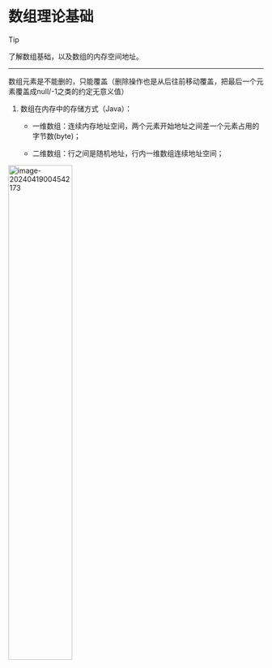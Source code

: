 # 数组理论基础

> [!TIP]
>
> 了解数组基础，以及数组的内存空间地址。

------

数组元素是不能删的，只能覆盖（删除操作也是从后往前移动覆盖，把最后一个元素覆盖成null/-1之类的约定无意义值）

1. 数组在内存中的存储方式（Java）：

   - 一维数组：连续内存地址空间，两个元素开始地址之间差一个元素占用的字节数(byte)；

   - 二维数组：行之间是随机地址，行内一维数组连续地址空间；

<img src="https://cdn.jsdelivr.net/gh/boyan-uni/pic-bed/img/%E6%95%B0%E7%BB%84-1%EF%BC%89%E6%95%B0%E7%BB%84%E7%90%86%E8%AE%BA%E5%9F%BA%E7%A1%80-%E4%BA%8C%E7%BB%B4%E6%95%B0%E7%BB%84%E5%9B%BE%E8%A7%A3.png" alt="image-20240419004542173" style="width:50%;" />

